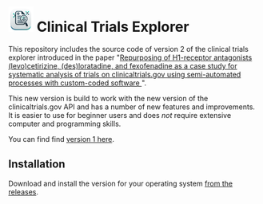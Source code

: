 # <img src="./app-icon.png" width="50"> Clinical Trials Explorer

This repository includes the source code of version 2 of the clinical trials explorer introduced in the paper "[Repurposing of H1-receptor antagonists (levo)cetirizine, (des)loratadine, and fexofenadine as a case study for systematic analysis of trials on clinicaltrials.gov using semi-automated processes with custom-coded software
](https://doi.org/10.1007/s00210-023-02796-9)".

This new version is build to work with the new version of the clinicaltrials.gov API and has a number of new features and improvements. It is easier to use for beginner users and does _not_ require extensive computer and programming skills.

You can find find [version 1 here](https://github.com/T-Specht/h1ra-repurpose/).

## Installation

Download and install the version for your operating system [from the releases](https://github.com/T-Specht/clinical-trials-explorer/releases).
